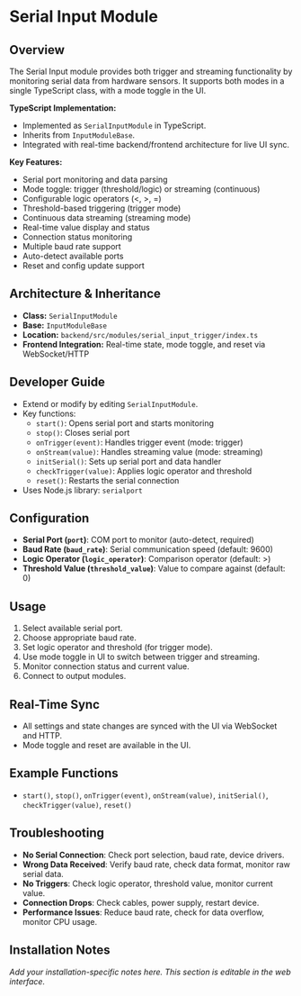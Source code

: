 # Serial Input Module

## Overview
The Serial Input module provides both trigger and streaming functionality by monitoring serial data from hardware sensors. It supports both modes in a single TypeScript class, with a mode toggle in the UI.

**TypeScript Implementation:**
- Implemented as `SerialInputModule` in TypeScript.
- Inherits from `InputModuleBase`.
- Integrated with real-time backend/frontend architecture for live UI sync.

**Key Features:**
- Serial port monitoring and data parsing
- Mode toggle: trigger (threshold/logic) or streaming (continuous)
- Configurable logic operators (<, >, =)
- Threshold-based triggering (trigger mode)
- Continuous data streaming (streaming mode)
- Real-time value display and status
- Connection status monitoring
- Multiple baud rate support
- Auto-detect available ports
- Reset and config update support

## Architecture & Inheritance
- **Class:** `SerialInputModule`
- **Base:** `InputModuleBase`
- **Location:** `backend/src/modules/serial_input_trigger/index.ts`
- **Frontend Integration:** Real-time state, mode toggle, and reset via WebSocket/HTTP

## Developer Guide
- Extend or modify by editing `SerialInputModule`.
- Key functions:
  - `start()`: Opens serial port and starts monitoring
  - `stop()`: Closes serial port
  - `onTrigger(event)`: Handles trigger event (mode: trigger)
  - `onStream(value)`: Handles streaming value (mode: streaming)
  - `initSerial()`: Sets up serial port and data handler
  - `checkTrigger(value)`: Applies logic operator and threshold
  - `reset()`: Restarts the serial connection
- Uses Node.js library: `serialport`

## Configuration
- **Serial Port (`port`)**: COM port to monitor (auto-detect, required)
- **Baud Rate (`baud_rate`)**: Serial communication speed (default: 9600)
- **Logic Operator (`logic_operator`)**: Comparison operator (default: >)
- **Threshold Value (`threshold_value`)**: Value to compare against (default: 0)

## Usage
1. Select available serial port.
2. Choose appropriate baud rate.
3. Set logic operator and threshold (for trigger mode).
4. Use mode toggle in UI to switch between trigger and streaming.
5. Monitor connection status and current value.
6. Connect to output modules.

## Real-Time Sync
- All settings and state changes are synced with the UI via WebSocket and HTTP.
- Mode toggle and reset are available in the UI.

## Example Functions
- `start()`, `stop()`, `onTrigger(event)`, `onStream(value)`, `initSerial()`, `checkTrigger(value)`, `reset()`

## Troubleshooting
- **No Serial Connection**: Check port selection, baud rate, device drivers.
- **Wrong Data Received**: Verify baud rate, check data format, monitor raw serial data.
- **No Triggers**: Check logic operator, threshold value, monitor current value.
- **Connection Drops**: Check cables, power supply, restart device.
- **Performance Issues**: Reduce baud rate, check for data overflow, monitor CPU usage.

## Installation Notes
*Add your installation-specific notes here. This section is editable in the web interface.* 